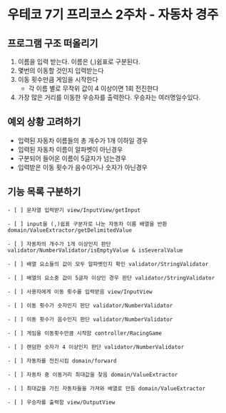 # 우테코 7기 프리코스 2주차 - 자동차 경주

## 프로그램 구조 떠올리기

1. 이름을 입력 받는다. 이름은 (,)쉼표로 구분된다.
2. 몇번의 이동할 것인지  입력받는다
3. 이동 횟수만큼 게임을 시작한다
   - 각 이름 별로 무작위 값이 4 이상이면 1회 전진한다
4. 가장 많은 거리를 이동한 우승자를 출력한다. 우승자는 여러명일수있다.

## 예외 상황 고려하기

- 입력된 자동차 이름들의 총 개수가 1개 이하일 경우
- 입력된 자동차 이름이 알파벳이 아닌경우
- 구분되어 들어온 이름이 5글자가 넘는경우
- 입력받은 이동 횟수가 음수이거나 숫자가 아닌경우


## 기능 목록 구분하기
```
- [ ] 문자열 입력받기 view/InputView/getInput

- [ ] input을 (,)쉽표 구분자로 나눈 자동차 이름 배열을 반환 domain/ValueExtractor/getDelimitedValue

- [ ] 자동차의 개수가 1개 이상인지 판단 validator/NumberValidator/isEmptyValue & isSeveralValue

- [ ] 배열 요소들의 값이 모두 알파벳인지 확인 validator/StringValidator

- [ ] 배열의 요소중 값이 5글자 이상인 경우 판단 validator/StringValidator

- [ ] 사용자에게 이동 횟수를 입력받음 view/InputView

- [ ] 이동 횟수가 숫자인지 판단 validator/NumberValidator

- [ ] 이동 횟수가 음수인지 판단 validator/NumberValidator

- [ ] 게임을 이동횟수만큼 시작함 controller/RacingGame

- [ ] 랜덤한 숫자가 4 이상인지 판단 validator/NumberValidator

- [ ] 자동차를 전진시킴 domain/forward

- [ ] 자동차 중 이동거리 최대값을 찾음 domain/ValueExtractor

- [ ] 최대값을 가진 자동차들을 가져와 배열로 만듬 domain/ValueExtractor

- [ ] 우승자를 출력함 view/OutputView
```